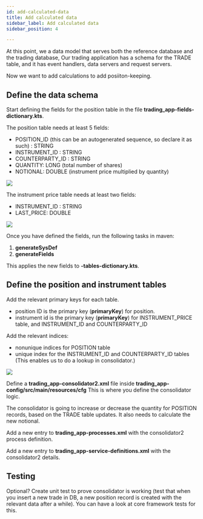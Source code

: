 ```yaml
---
id: add-calculated-data
title: Add calculated data
sidebar_label: Add calculated data
sidebar_position: 4

---
```

At this point, we a data model that serves both the reference database and the trading database, Our trading application has  a schema for the TRADE table, and it has event handlers, data servers and request servers.

Now we want to add calculations to add posiiton-keeping.

## Define the data schema

Start defining the fields for the position table in the file **trading_app-fields-dictionary.kts**.

The position table needs at least 5 fields:

* POSITION_ID (this can be an autogenerated sequence, so declare it as such) : STRING
* INSTRUMENT_ID : STRING
* COUNTERPARTY_ID : STRING
* QUANTITY: LONG (total number of shares)
* NOTIONAL: DOUBLE (instrument price multiplied by quantity)

![](/img/consolidator-1-nre-fields.png)

The instrument price table needs at least two fields:

* INSTRUMENT_ID : STRING
* LAST_PRICE: DOUBLE

![](/img/fields-for-the-instrument-name-table.png)

Once you have defined the fields, run the following tasks in maven:

1. **generateSysDef**
2. **generateFields**

This applies the new fields  to **-tables-dictionary.kts**.

## Define the position and instrument tables

Add the relevant primary keys for each table.

* position ID is the primary key  (**primaryKey**) for position.
* instrument id is the primary key (**primaryKey**) for INSTRUMENT_PRICE table, and INSTRUMENT_ID and COUNTERPARTY_ID

Add the relevant indices:

* nonunique indices for POSITION table
* unique index for the INSTRUMENT_ID and COUNTERPARTY_ID tables (This enables us to  do a lookup in consolidator.)

![](/img/sharper-position-consolidator-add-keys-indices-6.png)

Define a **trading_app-consolidator2.xml** file inside **trading_app-config/src/main/resources/cfg** This is where you define the consolidator logic.

The consolidator is going to increase or decrease the quantity for POSITION records, based on the TRADE table updates. It also needs to calculate the new notional.

Add a new entry to **trading_app-processes.xml** with the consolidator2 process definition.

Add a new entry to **trading_app-service-definitions.xml** with the consolidator2 details.

## Testing

Optional? Create unit test to prove consolidator is working (test that when you insert a new trade in DB, a new position record is created with the relevant data after a while). You can have a look at core framework tests for this.